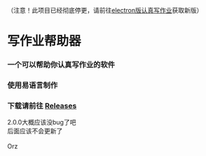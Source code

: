 （注意！此项目已经彻底停更，请前往[electron版认真写作业](https://github.com/xiaojiangxj233/Write-home-helper-electron)获取新版）
# 写作业帮助器
### 一个可以帮助你认真写作业的软件
### 使用易语言制作
### 下载请前往 [Releases](https://github.com/xiaojiangxj233/Write-homework-helper/releases/ "Releases")
2.0.0大概应该没bug了吧<br>
后面应该不会更新了<br>
<br>
Orz
